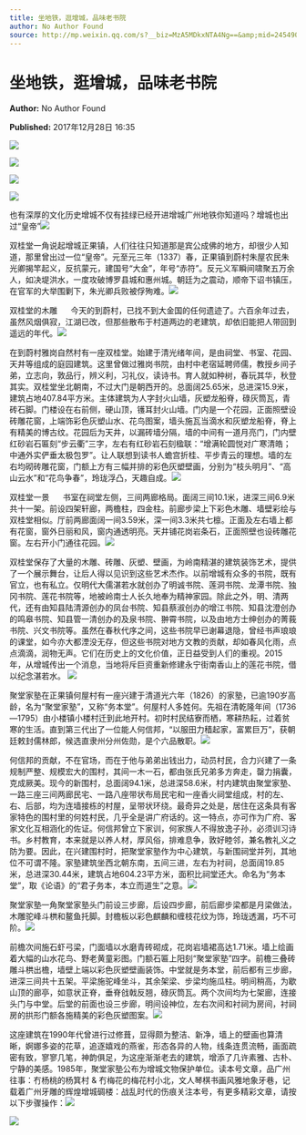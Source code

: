 ```yaml
---
title: 坐地铁，逛增城，品味老书院
author: No Author Found
source: http://mp.weixin.qq.com/s?__biz=MzA5MDkxNTA4Ng==&amp;mid=2454906756&amp;idx=1&amp;sn=3ab716c9b5e41d3c40ab4615604bbf34&amp;chksm=87a22fe5b0d5a6f3ad6883c7bac447430d5d81747f698a1ea91a45724d6d9ed712883dbc0f79#rd
---
```


# 坐地铁，逛增城，品味老书院

**Author:** No Author Found

**Published:** 2017年12月28日 16:35

![](https://mmbiz.qpic.cn/mmbiz_jpg/PJWG74pLsMY6VjSs8icl92DouG8adAGS0ibIkmicA6dYrXchQel1ic3LTtD572I9r9sbW2tOnBvpibgicAXRcdc4p5aA/0?wx_fmt=jpeg)

![](http://mmbiz.qpic.cn/mmbiz_png/PJWG74pLsMYYVJVQ6ouKRyDXiagia6ygcxkXLRyLurvbgkMPL2VFkm0YVbjhrFyeicxaBaWVARo6JBbYExicF8Z2oA/0?wx_fmt=png)

![](http://mmbiz.qpic.cn/mmbiz_jpg/PJWG74pLsMYYVJVQ6ouKRyDXiagia6ygcxfRyscmJsHVUYcCChhtMmlhnP2l4rxNbbicibhNa4acSjN52zCFP2FBibg/0?wx_fmt=jpeg)

![](http://mmbiz.qpic.cn/mmbiz_jpg/PJWG74pLsMYYVJVQ6ouKRyDXiagia6ygcxV5OZ0R2iarCvciajChMX8hje51B14YhMC1znX54JDzQzH7FGqMpJ6m9w/0?wx_fmt=jpeg)

也有深厚的文化历史增城不仅有挂绿已经开进增城广州地铁你知道吗？增城也出过“皇帝”![](http://mmbiz.qpic.cn/mmbiz_jpg/PJWG74pLsMYYVJVQ6ouKRyDXiagia6ygcx1vTwySjrJjdfBQNG3VyOk0d5fb0HNTO7ibia3YU8d0yicbWl13nQDZ1Tg/0?wx_fmt=jpeg)

双桂堂一角说起增城正果镇，人们往往只知道那是宾公成佛的地方，却很少人知道，那里曾出过一位“皇帝”。元至元三年（1337）春，正果镇到蔚村朱屋农民朱光卿揭竿起义，反抗蒙元，建国号“大金”，年号“赤符”。反元义军瞬间啸聚五万余人，如决堤洪水，一度攻破博罗县城和惠州城。朝廷为之震动，顺帝下诏书镇压，在官军的大举围剿下，朱光卿兵败被俘殉难。![](http://mmbiz.qpic.cn/mmbiz_jpg/PJWG74pLsMYYVJVQ6ouKRyDXiagia6ygcx5ztaJrw9zuaz7m0kDrrv1of411CHh4hKZ3lmGAvzfguhibFuGoyib7JA/0?wx_fmt=jpeg)

双桂堂的木雕      今天的到蔚村，已找不到大金国的任何遗迹了。六百余年过去，虽然风烟俱寂，江湖已改，但那些散布于村道两边的老建筑，却依旧能把人带回到遥远的年代。![](http://mmbiz.qpic.cn/mmbiz_gif/PJWG74pLsMYYVJVQ6ouKRyDXiagia6ygcx7XGzu9mHBo1NtA3fbU2aW12pGd2uY4iaKLDaUWkBxzpgCX4ghxFSs3g/0?wx_fmt=gif)

在到蔚村雅岗自然村有一座双桂堂。始建于清光绪年间，是由祠堂、书室、花园、天井等组成的庭园建筑。这里曾做过雅岗书院，由村中老宿延聘师儒，教授乡间子弟，立志向，敦品行，辨义利，习礼仪，读诗书。育人就如种树，春玩其华，秋登其实。双桂堂坐北朝南，不过大门是朝西开的。总面阔25.65米，总进深15.9米，建筑占地407.84平方米。主体建筑为人字封火山墙，灰塑龙船脊，碌灰筒瓦，青砖石脚。门楼设在右前侧，硬山顶，镬耳封火山墙。门内是一个花园，正面照壁设砖雕花窗，上端饰彩色灰塑山水、花鸟图案，墙头施瓦当滴水和灰塑龙船脊，脊上有精美的博古纹。花园后为天井，以漏砖墙分隔，墙的中间有一道月亮门，门内壁红砂岩石匾刻“步云衢”三字，左右有红砂岩石刻楹联：“增满轮圆悦对广寒清皓；中通外实俨垂太极包罗”。让人联想到读书人蟾宫折桂、平步青云的理想。墙的左右均砌砖雕花窗，门额上方有三幅并排的彩色灰塑壁画，分别为“枝头明月”、“高山云水”和“花鸟争春”，玲珑浮凸，天趣自成。![](http://mmbiz.qpic.cn/mmbiz_jpg/PJWG74pLsMYYVJVQ6ouKRyDXiagia6ygcxy9BoVU8zcKjflbtUDTG7jOtbCJY7CnicCMaNjnYCVHY5PslI9GEVzlA/0?wx_fmt=jpeg)

双桂堂一景      书室在祠堂左侧，三间两廊格局。面阔三间10.1米，进深三间6.9米共十一架。前设四架轩廊，两檐柱，四金柱。前廊步梁上下彩色木雕、墙壁彩绘与双桂堂相似。厅前两廊面阔一间3.59米，深一间3.3米共七檩。正面及左右墙上都有花窗，窗外日丽和风，窗内通透明亮。天井铺花岗岩条石，正面照壁也设砖雕花窗。左右开小门通往花园。![](http://mmbiz.qpic.cn/mmbiz_jpg/PJWG74pLsMYYVJVQ6ouKRyDXiagia6ygcxu5Fet7mDPQJl5UUlTYKtplcwLXUT4WGXhcUPM27uoTAQXyTick5gT1g/0?wx_fmt=jpeg)

双桂堂保存了大量的木雕、砖雕、灰塑、壁画，为岭南精湛的建筑装饰艺术，提供了一个展示舞台，让后人得以见识到这些艺术杰作。以前增城有众多的书院，既有官立，也有私立。仅明代大儒湛若水就创办了明诚书院、莲洞书院、龙潭书院、独冈书院、莲花书院等，地被岭南士人长久地奉为精神家园。除此之外，明、清两代，还有由知县陆清源创办的凤台书院、知县蔡淑创办的增江书院、知县沈澄创办的鸣皋书院、知县管一清创办的及泉书院、翀霄书院，以及由地方士绅创办的菁莪书院、兴文书院等。虽然在春秋代序之间，这些书院早已谢幕退隐，曾经书声琅琅的课堂，如今亦大都湮没无存，但这些书院对地方文教的贡献，却如春风化雨，点点滴滴，润物无声。它们在历史上的文化价值，正日益受到人们的重视。2015年，从增城传出一个消息，当地将斥巨资重新修建永宁街南香山上的莲花书院，借以纪念湛若水。 ![](http://mmbiz.qpic.cn/mmbiz_jpg/PJWG74pLsMYYVJVQ6ouKRyDXiagia6ygcxDhTcAAQws606OJE0Kbpo2hUEDCK4qRlFRFkVdHjZjy0jicQudQMVHFg/0?wx_fmt=jpeg)

聚堂家塾在正果镇何屋村有一座兴建于清道光六年（1826）的家塾，已逾190岁高龄，名为“聚堂家塾”，又称“务本堂”。何屋村人多姓何。先祖在清乾隆年间（1736—1795）由小楼镇小楼村迁到此地开村。初时村民结寮而栖，寒耕热耘，过着贫寒的生活。直到第三代出了一位能人何信邦，“以服田力穑起家，富累巨万”，获朝廷敕封儒林郎，候选直隶州分州佐勋，是个六品散职。![](http://mmbiz.qpic.cn/mmbiz_gif/PJWG74pLsMYYVJVQ6ouKRyDXiagia6ygcx7XGzu9mHBo1NtA3fbU2aW12pGd2uY4iaKLDaUWkBxzpgCX4ghxFSs3g/0?wx_fmt=gif)

何信邦的贡献，不在官场，而在于他与弟弟出钱出力，动员村民，合力兴建了一条规制严整、规模宏大的围村，其间一木一石，都由张氏兄弟多方奔走，罄力捐囊，克成厥美。现今的新围村，总面阔94.1米，总进深58.6米，村内建筑由聚堂家塾、一路三座三间两廊民宅、一路八座带状布局民宅和一座香火祠堂组成，村的左、右、后部，均为连墙接栋的村屋，呈带状环绕。最奇异之处是，居住在这条具有客家特色的围村里的何姓村民，几乎全是讲广府话的。这一特点，亦可作为广府、客家文化互相涵化的佐证。何信邦曾立下家训，何家族人不得放逸子孙，必须训习诗书。乡村教育，本来就是以养人材，厚风俗，排难息争，敦好睦邻，兼名教礼义之防为要。因此，在兴建围村时，把聚堂家塾作为中心建筑，与新围祠堂并列，其地位不可谓不隆。家塾建筑坐西北朝东南，五间三进，左右为衬祠，总面阔19.85米，总进深30.44米，建筑占地604.23平方米，面积比祠堂还大。命名为“务本堂”，取《论语》的“君子务本，本立而道生”之意。![](http://mmbiz.qpic.cn/mmbiz_jpg/PJWG74pLsMYYVJVQ6ouKRyDXiagia6ygcxomFgVFfclHHYvXeib9MlibVktnLiaOmWicEonjfJ3QiaGxCZia1Cw8icUDvCg/0?wx_fmt=jpeg)

聚堂家塾一角聚堂家塾头门前设三步廊，后设四步廊，前后廊步梁都是月梁做法，木雕驼峰斗栱和鳌鱼托脚。封檐板以彩色麒麟和缠枝花纹为饰，玲珑透漏，巧不可阶。![](http://mmbiz.qpic.cn/mmbiz_jpg/PJWG74pLsMYYVJVQ6ouKRyDXiagia6ygcxWiaFGcG48f3C5ck2gLH7f25Picxsg88eQJd3WQPOlOtQpMBFBb24ZOxg/0?wx_fmt=jpeg)

前檐次间施石虾弓梁，门面墙以水磨青砖砌成，花岗岩墙裙高达1.71米。墙上绘画着大幅的山水花鸟、野老黄童彩图。门额石匾上阳刻“聚堂家塾”四字。前檐三叠砖雕斗栱出檐，墙壁上端以彩色灰塑壁画装饰。中堂就是务本堂，前后都有三步廊，进深三间共十五架。平梁施驼峰坐斗，其余架梁、步梁均施瓜柱。明间稍高，为歇山顶的廊亭，如意状正脊，垂脊戗戟反翘，碌灰筒瓦。两个次间均为七架廊，连接头门与中堂。后堂的前面也设三步廊，明间设神位，左右次间和衬祠为房间，衬祠房的拱形门额各施精美的彩色灰塑图案。![](http://mmbiz.qpic.cn/mmbiz_jpg/PJWG74pLsMYYVJVQ6ouKRyDXiagia6ygcx9spmDbCx8sRNokyEBibqvgK2icjEczYvr6qENOp8x3vtLOgrVE2y750g/0?wx_fmt=jpeg)

这座建筑在1990年代曾进行过修葺，显得颇为整洁、新净，墙上的壁画也算清晰，婀娜多姿的花草，追逐嬉戏的燕雀，形态各异的人物，线条连贯流畅，画面疏密有致，寥寥几笔，神韵俱足，为这座渐渐老去的建筑，增添了几许素雅、古朴、宁静的美感。1985年，聚堂家塾公布为增城文物保护单位。读本号文章，品广州往事：冇杨桃的杨箕村 & 冇梅花的梅花村小北，文人琴棋书画风雅地象牙巷，记载着广州牙雕的辉煌增城碉楼：战乱时代的伤痕关注本号，有更多精彩文章，请按以下步骤操作：![](https://mmbiz.qpic.cn/mmbiz_gif/PJWG74pLsMYf2b50xFTbTsibmjv5gNVOxZegUj8mrKtpuzCpBAYnQw9duHfIcNnUzicicnGUSv4EWPSTRAPvV9g3w/0?wx_fmt=gif)

![](https://mmbiz.qpic.cn/mmbiz_png/PJWG74pLsMbxzxSWsbSxWa401icEeDUWiawxAxbdgTq3LmtribGicfmgEgabFONInhdrQRwY9Y4pmxRGlAoaQAaMDA/0?wx_fmt=png)



